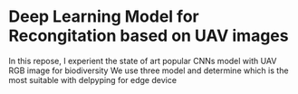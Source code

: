 # Deep Learning Model for Recongitation based on UAV images
In this repose, I experient the state of art popular CNNs model with UAV RGB image for biodiversity
We use three model and determine which is the most suitable with delpyping for edge device
